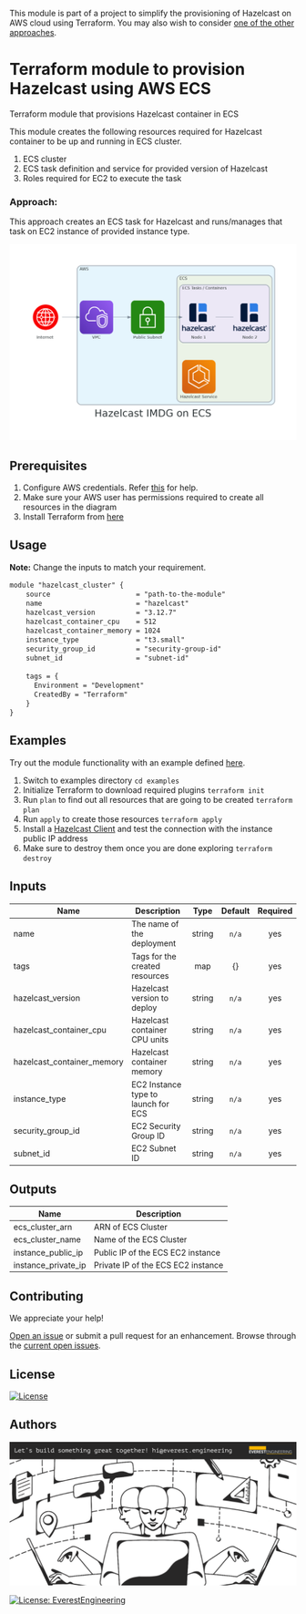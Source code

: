 This module is part of a project to simplify the provisioning of Hazelcast on AWS cloud using Terraform. You may also wish to consider [one of the other approaches](https://github.com/everest-engineering/terraform-aws-hazelcast).

# Terraform module to provision Hazelcast using AWS ECS

Terraform module that provisions Hazelcast container in ECS

This module creates the following resources required for Hazelcast container to be up and running in ECS cluster.

1. ECS cluster
2. ECS task definition and service for provided version of Hazelcast
3. Roles required for EC2 to execute the task

### Approach:

This approach creates an ECS task for Hazelcast and runs/manages that task on EC2 instance of provided instance type.

![Architecture](https://github.com/everest-engineering/terraform-aws-hazelcast-ecs/blob/master/diagrams/hazelcast_imdg_on_ecs.png?raw=true)

## Prerequisites

1. Configure AWS credentials. Refer [this](https://docs.aws.amazon.com/amazonswf/latest/awsrbflowguide/set-up-creds.html) for help.
2. Make sure your AWS user has permissions required to create all resources in the diagram
3. Install Terraform from [here](https://learn.hashicorp.com/terraform/getting-started/install.html)

## Usage

**Note:**
Change the inputs to match your requirement.

```hcl
module "hazelcast_cluster" {
    source                     = "path-to-the-module"
    name                       = "hazelcast"
    hazelcast_version          = "3.12.7"
    hazelcast_container_cpu    = 512
    hazelcast_container_memory = 1024
    instance_type              = "t3.small"
    security_group_id          = "security-group-id"
    subnet_id                  = "subnet-id"
    
    tags = {
      Environment = "Development"
      CreatedBy = "Terraform"
    }
}
```

## Examples

Try out the module functionality with an example defined [here](examples/single-node/main.tf).

1. Switch to examples directory `cd examples`
2. Initialize Terraform to download required plugins `terraform init`
3. Run `plan` to find out all resources that are going to be created `terraform plan`
4. Run `apply` to create those resources `terraform apply`
5. Install a [Hazelcast Client](https://hazelcast.org/imdg/clients-languages/) and test the connection
with the instance public IP address
6. Make sure to destroy them once you are done exploring `terraform destroy`

## Inputs

| Name                       | Description                         |  Type  | Default | Required |
| -------------------------- | ----------------------------------- | :----: | :-----: | :------: |
| name                       | The name of the deployment          | string |  `n/a`  |   yes    |
| tags                       | Tags for the created resources      |  map   |   {}    |   yes    |
| hazelcast_version          | Hazelcast version to deploy         | string |  `n/a`  |   yes    |
| hazelcast_container_cpu    | Hazelcast container CPU units       | string |  `n/a`  |   yes    |
| hazelcast_container_memory | Hazelcast container memory          | string |  `n/a`  |   yes    |
| instance_type              | EC2 Instance type to launch for ECS | string |  `n/a`  |   yes    |
| security_group_id          | EC2 Security Group ID               | string |  `n/a`  |   yes    |
| subnet_id                  | EC2 Subnet ID                       | string |  `n/a`  |   yes    |

## Outputs

| Name                | Description                        |
| ------------------- | ---------------------------------- |
| ecs_cluster_arn     | ARN of ECS Cluster                 |
| ecs_cluster_name    | Name of the ECS Cluster            |
| instance_public_ip  | Public IP of the ECS EC2 instance  |
| instance_private_ip | Private IP of the ECS EC2 instance |

## Contributing

We appreciate your help!

[Open an issue](https://github.com/everest-engineering/terraform-aws-hazelcast-ecs/issues/new/choose) or submit a pull request for an enhancement.
Browse through the
[current open issues](https://github.com/everest-engineering/terraform-aws-hazelcast-ecs/issues).

## License

[![License](https://img.shields.io/badge/License-Apache%202.0-blue.svg)](https://opensource.org/licenses/Apache-2.0)

## Authors

[![Alt text](https://github.com/everest-engineering/terraform-aws-hazelcast-ecs/blob/master/diagrams/banner.png?raw=true)](https://everest.engineering)

[![License: EverestEngineering](https://img.shields.io/badge/Copyright%20%C2%A9-EVERESTENGINEERING-blue)](https://everest.engineering)
